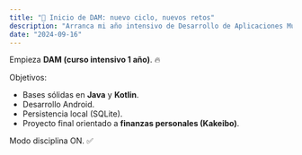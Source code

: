 ```yaml
---
title: "📘 Inicio de DAM: nuevo ciclo, nuevos retos"
description: "Arranca mi año intensivo de Desarrollo de Aplicaciones Multiplataforma."
date: "2024-09-16"
---
```

Empieza **DAM (curso intensivo 1 año)**. 🔥

Objetivos:
- Bases sólidas en **Java** y **Kotlin**.
- Desarrollo Android.
- Persistencia local (SQLite).
- Proyecto final orientado a **finanzas personales (Kakeibo)**.

Modo disciplina ON. ✅
